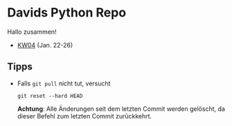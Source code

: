 # Davids Python Repo

Hallo zusammen!


* [KW04](KW04_Jan22-26/) (Jan. 22-26)


<!-- https://devstack.vwgroup.com/bitbucket/projects/FAK73PROG/repos/python/browse -->

## Tipps
* Falls `git pull` nicht tut, versucht
    ```
    git reset --hard HEAD
    ```
    __Achtung__: Alle Änderungen seit dem letzten Commit werden gelöscht, da dieser Befehl zum letzten Commit zurückkehrt.
    